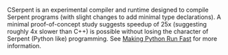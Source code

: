 CSerpent is an experimental compiler and runtime designed to compile Serpent programs (with slight changes to add minimal type declarations). A minimal proof-of-concept study suggests speedup of 25x (suggesting roughly 4x slower than C++) is possible without losing the character of Serpent (Python like) programming. See [Making Python Run Fast](https://www.cs.cmu.edu/~rbd/blog/fast/fast-blog10jan2024.html) for more information.
